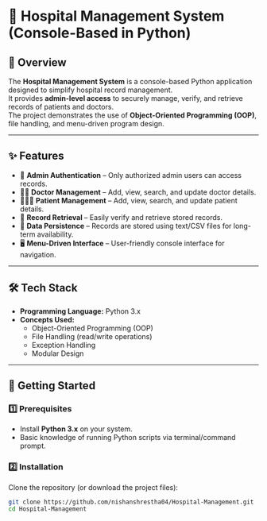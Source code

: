 # 🏥 Hospital Management System (Console-Based in Python)

## 📌 Overview
The **Hospital Management System** is a console-based Python application designed to simplify hospital record management.  
It provides **admin-level access** to securely manage, verify, and retrieve records of patients and doctors.  
The project demonstrates the use of **Object-Oriented Programming (OOP)**, file handling, and menu-driven program design.  

---

## ✨ Features
- 🔐 **Admin Authentication** – Only authorized admin users can access records.  
- 👨‍⚕️ **Doctor Management** – Add, view, search, and update doctor details.  
- 🧑‍🤝‍🧑 **Patient Management** – Add, view, search, and update patient details.  
- 📂 **Record Retrieval** – Easily verify and retrieve stored records.  
- 💾 **Data Persistence** – Records are stored using text/CSV files for long-term availability.  
- 🖥️ **Menu-Driven Interface** – User-friendly console interface for navigation.  

---

## 🛠️ Tech Stack
- **Programming Language:** Python 3.x  
- **Concepts Used:**  
  - Object-Oriented Programming (OOP)  
  - File Handling (read/write operations)  
  - Exception Handling  
  - Modular Design  

---

## 🚀 Getting Started

### 1️⃣ Prerequisites
- Install **Python 3.x** on your system.  
- Basic knowledge of running Python scripts via terminal/command prompt.  

### 2️⃣ Installation
Clone the repository (or download the project files):
```bash
git clone https://github.com/nishanshrestha04/Hospital-Management.git
cd Hospital-Management

